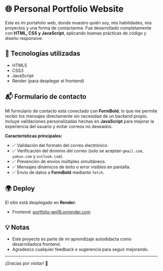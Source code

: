 # 🌐 Personal Portfolio Website
Este es mi portafolio web, donde muestro quién soy, mis habilidades, mis proyectos y una forma de contactarme. Fue desarrollado completamente con **HTML, CSS y JavaScript**, aplicando buenas prácticas de código y diseño responsive.


## 🚀 Tecnologías utilizadas
- HTML5
- CSS3
- JavaScript
- Render (para desplegar el frontend)


## 📬 Formulario de contacto

Mi formulario de contacto está conectado con **FormBold**, lo que me permite recibir los mensajes directamente sin necesidad de un backend propio.  
Incluye validaciones personalizadas hechas en **JavaScript** para mejorar la experiencia del usuario y evitar correos no deseados.

**Características principales:**
- ✅ Validación del formato del correo electrónico.  
- ✅ Verificación del dominio del correo (solo se aceptan `gmail.com`, `yahoo.com` y `outlook.com`).  
- ✅ Prevención de envíos múltiples simultáneos.  
- ✅ Mensajes dinámicos de éxito o error visibles en pantalla.  
- ✅ Envío de datos a **FormBold** mediante `fetch`.

## 🌍 Deploy
El sitio está desplegado en **Render**:
- Frontend: [portfolio-wn18.onrender.com](https://portfolio-wn18.onrender.com)


## 💡 Notas
- Este proyecto es parte de mi aprendizaje autodidacta como desarrolladora frontend.
- Agradezco cualquier feedback o sugerencia para seguir mejorando.

---

¡Gracias por visitar! 💜


